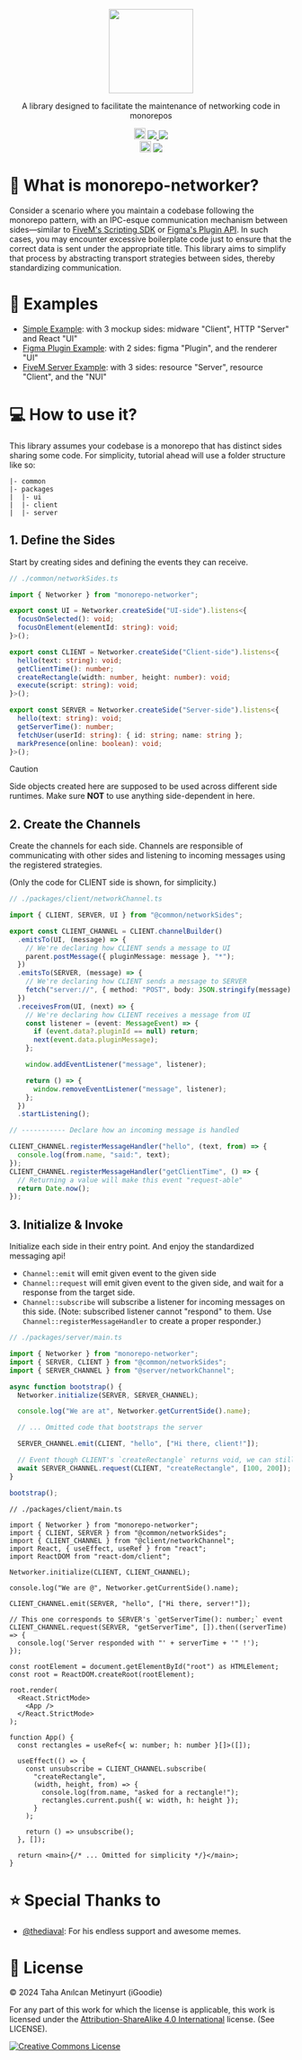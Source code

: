 <!-- Logo -->
<p align="center">
  <picture>
    <source 
      media="(prefers-color-scheme: dark)" 
      height="150px"
      srcset="https://raw.githubusercontent.com/CoconutGoodie/monorepo-networker/master/.github/assets/light-logo.svg" />
    <img 
      src   ="https://raw.githubusercontent.com/CoconutGoodie/monorepo-networker/master/.github/assets/dark-logo.svg" 
      height="150px"
      alt   =""/>
  </picture>
</p>

<!-- Slogan -->
<p align="center">
  A library designed to facilitate the maintenance of networking code in monorepos
</p>

<!-- Badges -->
<p align="center">

  <!-- Github Badges -->
  <img src="https://raw.githubusercontent.com/TheSpawnProject/TheSpawnLanguage/master/.github/assets/github-badge.png" height="20px"/>
  <a href="https://github.com/CoconutGoodie/monorepo-networker/commits/master">
    <img src="https://img.shields.io/github/last-commit/CoconutGoodie/monorepo-networker"/>
  </a>
  <a href="https://github.com/CoconutGoodie/monorepo-networker/issues">
    <img src="https://img.shields.io/github/issues/CoconutGoodie/monorepo-networker"/>
  </a>

  <br/>

  <!-- Support Badges -->
  <img src="https://raw.githubusercontent.com/TheSpawnProject/TheSpawnLanguage/master/.github/assets/support-badge.png" height="20px"/>
  <a href="https://www.patreon.com/iGoodie">
    <img src="https://img.shields.io/endpoint.svg?url=https%3A%2F%2Fshieldsio-patreon.vercel.app%2Fapi%3Fusername%3DiGoodie%26type%3Dpatrons"/>
  </a>
</p>

# 🧶 What is monorepo-networker?

Consider a scenario where you maintain a codebase following the monorepo pattern, with an IPC-esque communication mechanism between sides—similar to [FiveM's Scripting SDK](https://www.figma.com/plugin-docs/) or [Figma's Plugin API](https://docs.fivem.net/docs/scripting-reference/). In such cases, you may encounter excessive boilerplate code just to ensure that the correct data is sent under the appropriate title. This library aims to simplify that process by abstracting transport strategies between sides, thereby standardizing communication.

# 🎁 Examples

- [Simple Example](https://github.com/CoconutGoodie/monorepo-networker/tree/master/examples/simple): with 3 mockup sides: midware "Client", HTTP "Server" and React "UI"
- [Figma Plugin Example](https://github.com/CoconutGoodie/monorepo-networker/tree/master/examples/figma-plugin): with 2 sides: figma "Plugin", and the renderer "UI"
- [FiveM Server Example](https://github.com/CoconutGoodie/monorepo-networker/tree/master/examples/fivem-script): with 3 sides: resource "Server", resource "Client", and the "NUI"

# 💻 How to use it?

<!--

Before using it, keep in mind instances you create are supposed to be used commonly accross the sides. So we recommend storing those calls in a `/common/network` folder for convenience. -->

This library assumes your codebase is a monorepo that has distinct sides sharing some code. For simplicity, tutorial ahead will use a folder structure like so:

```
|- common
|- packages
|  |- ui
|  |- client
|  |- server
```

## 1. Define the Sides

Start by creating sides and defining the events they can receive.

```ts
// ./common/networkSides.ts

import { Networker } from "monorepo-networker";

export const UI = Networker.createSide("UI-side").listens<{
  focusOnSelected(): void;
  focusOnElement(elementId: string): void;
}>();

export const CLIENT = Networker.createSide("Client-side").listens<{
  hello(text: string): void;
  getClientTime(): number;
  createRectangle(width: number, height: number): void;
  execute(script: string): void;
}>();

export const SERVER = Networker.createSide("Server-side").listens<{
  hello(text: string): void;
  getServerTime(): number;
  fetchUser(userId: string): { id: string; name: string };
  markPresence(online: boolean): void;
}>();
```

> [!CAUTION]
> Side objects created here are supposed to be used across different side runtimes.
> Make sure **NOT** to use anything side-dependent in here.

## 2. Create the Channels

Create the channels for each side. Channels are responsible of communicating with other sides and listening to incoming messages using the registered strategies.

(Only the code for CLIENT side is shown, for simplicity.)

```ts
// ./packages/client/networkChannel.ts

import { CLIENT, SERVER, UI } from "@common/networkSides";

export const CLIENT_CHANNEL = CLIENT.channelBuilder()
  .emitsTo(UI, (message) => {
    // We're declaring how CLIENT sends a message to UI
    parent.postMessage({ pluginMessage: message }, "*");
  })
  .emitsTo(SERVER, (message) => {
    // We're declaring how CLIENT sends a message to SERVER
    fetch("server://", { method: "POST", body: JSON.stringify(message) });
  })
  .receivesFrom(UI, (next) => {
    // We're declaring how CLIENT receives a message from UI
    const listener = (event: MessageEvent) => {
      if (event.data?.pluginId == null) return;
      next(event.data.pluginMessage);
    };

    window.addEventListener("message", listener);

    return () => {
      window.removeEventListener("message", listener);
    };
  })
  .startListening();

// ----------- Declare how an incoming message is handled

CLIENT_CHANNEL.registerMessageHandler("hello", (text, from) => {
  console.log(from.name, "said:", text);
});
CLIENT_CHANNEL.registerMessageHandler("getClientTime", () => {
  // Returning a value will make this event "request-able"
  return Date.now();
});
```

## 3. Initialize & Invoke

Initialize each side in their entry point. And enjoy the standardized messaging api!

- `Channel::emit` will emit given event to the given side
- `Channel::request` will emit given event to the given side, and wait for a response from the target side.
- `Channel::subscribe` will subscribe a listener for incoming messages on this side. (Note: subscribed listener cannot "respond" to them. Use `Channel::registerMessageHandler` to create a proper responder.)

```ts
// ./packages/server/main.ts

import { Networker } from "monorepo-networker";
import { SERVER, CLIENT } from "@common/networkSides";
import { SERVER_CHANNEL } from "@server/networkChannel";

async function bootstrap() {
  Networker.initialize(SERVER, SERVER_CHANNEL);

  console.log("We are at", Networker.getCurrentSide().name);

  // ... Omitted code that bootstraps the server

  SERVER_CHANNEL.emit(CLIENT, "hello", ["Hi there, client!"]);

  // Event though CLIENT's `createRectangle` returns void, we can still await on its acknowledgement.
  await SERVER_CHANNEL.request(CLIENT, "createRectangle", [100, 200]);
}

bootstrap();
```

```tsx
// ./packages/client/main.ts

import { Networker } from "monorepo-networker";
import { CLIENT, SERVER } from "@common/networkSides";
import { CLIENT_CHANNEL } from "@client/networkChannel";
import React, { useEffect, useRef } from "react";
import ReactDOM from "react-dom/client";

Networker.initialize(CLIENT, CLIENT_CHANNEL);

console.log("We are @", Networker.getCurrentSide().name);

CLIENT_CHANNEL.emit(SERVER, "hello", ["Hi there, server!"]);

// This one corresponds to SERVER's `getServerTime(): number;` event
CLIENT_CHANNEL.request(SERVER, "getServerTime", []).then((serverTime) => {
  console.log('Server responded with "' + serverTime + '" !');
});

const rootElement = document.getElementById("root") as HTMLElement;
const root = ReactDOM.createRoot(rootElement);

root.render(
  <React.StrictMode>
    <App />
  </React.StrictMode>
);

function App() {
  const rectangles = useRef<{ w: number; h: number }[]>([]);

  useEffect(() => {
    const unsubscribe = CLIENT_CHANNEL.subscribe(
      "createRectangle",
      (width, height, from) => {
        console.log(from.name, "asked for a rectangle!");
        rectangles.current.push({ w: width, h: height });
      }
    );

    return () => unsubscribe();
  }, []);

  return <main>{/* ... Omitted for simplicity */}</main>;
}
```

# ⭐ Special Thanks to

- [@thediaval](https://github.com/thediaval): For his endless support and awesome memes.

# 📜 License

&copy; 2024 Taha Anılcan Metinyurt (iGoodie)

For any part of this work for which the license is applicable, this work is licensed under the [Attribution-ShareAlike 4.0 International](http://creativecommons.org/licenses/by-sa/4.0/) license. (See LICENSE).

<a rel="license" href="http://creativecommons.org/licenses/by-sa/4.0/"><img alt="Creative Commons License" style="border-width:0" src="https://i.creativecommons.org/l/by-sa/4.0/88x31.png" /></a>
